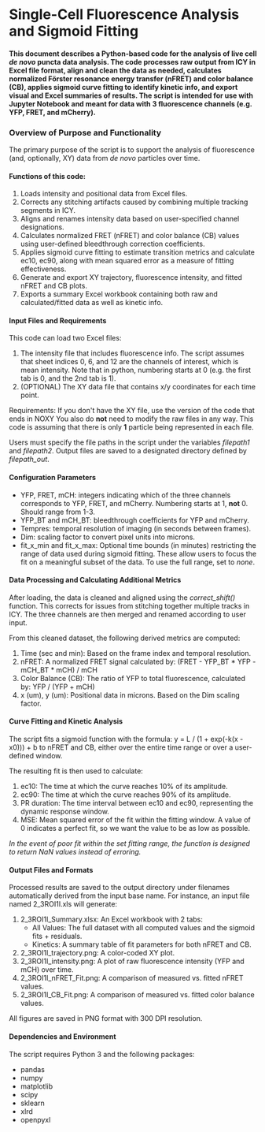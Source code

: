 # Single-Cell Fluorescence Analysis and Sigmoid Fitting

#### This document describes a Python-based code for the analysis of live cell _de novo_ puncta data analysis. The code processes raw output from ICY in Excel file format, align and clean the data as needed, calculates normalized Förster resonance energy transfer (nFRET) and color balance (CB), applies sigmoid curve fitting to identify kinetic info, and export visual and Excel summaries of results. The script is intended for use with Jupyter Notebook and meant for data with 3 fluorescence channels (e.g. YFP, FRET, and mCherry).

### Overview of Purpose and Functionality
The primary purpose of the script is to support the analysis of fluorescence (and, optionally, XY) data from _de novo_ particles over time. 

#### Functions of this code:
1. Loads intensity and positional data from Excel files.
2. Corrects any stitching artifacts caused by combining multiple tracking segments in ICY.
3. Aligns and renames intensity data based on user-specified channel designations.
4. Calculates normalized FRET (nFRET) and color balance (CB) values using user-defined bleedthrough correction coefficients.
5. Applies sigmoid curve fitting to estimate transition metrics and calculate ec10, ec90, along with mean squared error as a measure of fitting effectiveness.
6. Generate and export XY trajectory, fluorescence intensity, and fitted nFRET and CB plots.
7. Exports a summary Excel workbook containing both raw and calculated/fitted data as well as kinetic info.

#### Input Files and Requirements
This code can load two Excel files:
1. The intensity file that includes fluorescence info. The script assumes that sheet indices 0, 6, and 12 are the channels of interest, which is mean intensity. Note that in python, numbering starts at 0 (e.g. the first tab is 0, and the 2nd tab is 1).
2. (OPTIONAL) The XY data file that contains x/y coordinates for each time point.

Requirements:
If you don't have the XY file, use the version of the code that ends in NOXY
You also do **not** need to modify the raw files in any way.
This code is assuming that there is only **1** particle being represented in each file.

Users must specify the file paths in the script under the variables *filepath1* and *filepath2*. Output files are saved to a designated directory defined by *filepath_out*.

#### Configuration Parameters
+ YFP, FRET, mCH: integers indicating which of the three channels corresponds to YFP, FRET, and mCherry. Numbering starts at 1, **not** 0. Should range from 1-3.
+ YFP_BT and mCH_BT: bleedthrough coefficients for YFP and mCherry.
+ Tempres: temporal resolution of imaging (in seconds between frames).
+ Dim: scaling factor to convert pixel units into microns.
+ fit_x_min and fit_x_max: Optional time bounds (in minutes) restricting the range of data used during sigmoid fitting. These allow users to focus the fit on a meaningful subset of the data. To use the full range, set to *none*.

#### Data Processing and Calculating Additional Metrics
After loading, the data is cleaned and aligned using the *correct_shift()* function. This corrects for issues from stitching together multiple tracks in ICY. The three channels are then merged and renamed according to user input.

From this cleaned dataset, the following derived metrics are computed:
  1. Time (sec and min): Based on the frame index and temporal resolution.
  2. nFRET: A normalized FRET signal calculated by:
          (FRET - YFP_BT * YFP - mCH_BT * mCH) / mCH
  3. Color Balance (CB): The ratio of YFP to total fluorescence, calculated by:
          YFP / (YFP + mCH)
  4. x (um), y (um): Positional data in microns. Based on the Dim scaling factor.

#### Curve Fitting and Kinetic Analysis
The script fits a sigmoid function with the formula:
      y = L / (1 + exp(-k(x - x0))) + b
to nFRET and CB, either over the entire time range or over a user-defined window.

The resulting fit is then used to calculate:
  1. ec10: The time at which the curve reaches 10% of its amplitude.
  2. ec90: The time at which the curve reaches 90% of its amplitude.
  3. PR duration: The time interval between ec10 and ec90, representing the dynamic response window.
  4. MSE: Mean squared error of the fit within the fitting window. A value of 0 indicates a perfect fit, so we want the value to be as low as possible.

*In the event of poor fit within the set fitting range, the function is designed to return NaN values instead of erroring.*

#### Output Files and Formats
Processed results are saved to the output directory under filenames automatically derived from the input base name. For instance, an input file named 2_3ROI1I.xls will generate:
  1. 2_3ROI1I_Summary.xlsx: An Excel workbook with 2 tabs:
      + All Values: The full dataset with all computed values and the sigmoid fits + residuals.
      + Kinetics: A summary table of fit parameters for both nFRET and CB.
  2. 2_3ROI1I_trajectory.png: A color-coded XY plot.
  3. 2_3ROI1I_intensity.png: A plot of raw fluorescence intensity (YFP and mCH) over time.
  4. 2_3ROI1I_nFRET_Fit.png: A comparison of measured vs. fitted nFRET values.
  5. 2_3ROI1I_CB_Fit.png: A comparison of measured vs. fitted color balance values.

All figures are saved in PNG format with 300 DPI resolution.

#### Dependencies and Environment
The script requires Python 3 and the following packages:
+ pandas
+ numpy
+ matplotlib
+ scipy
+ sklearn
+ xlrd
+ openpyxl
